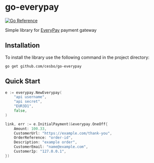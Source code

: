 # go-everypay

[![Go Reference](https://pkg.go.dev/badge/github.com/cesbo/go-everypay.svg)](https://pkg.go.dev/github.com/cesbo/go-everypay)

Simple library for [EveryPay](https://every-pay.com) payment gateway

## Installation

To install the library use the following command in the project directory:

```
go get github.com/cesbo/go-everypay
```

## Quick Start

```go
e := everypay.NewEverypay(
    "api username",
    "api secret",
    "EUR3D1",
    false,
)

link, err := e.InitialPayment(&everypay.OneOff{
    Amount: 100.33,
    CustomerUrl: "https://example.com/thank-you",
    OrderReference: "order-id",
    Description: "example order",
    CustomerEmail: "name@example.com",
    CustomerIp: "127.0.0.1",
})
```
